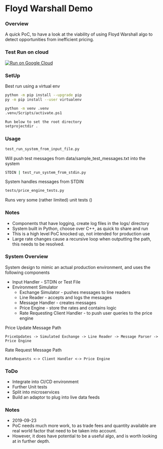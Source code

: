 # Floyd Warshall Demo

### Overview

A quick PoC, to have a look at the viability of using Floyd Warshall algo to detect opportunities from inefficient pricing.

### Test Run on cloud

[![Run on Google Cloud](https://storage.googleapis.com/cloudrun/button.svg)](https://console.cloud.google.com/cloudshell/editor?shellonly=true&cloudshell_image=gcr.io/cloudrun/button&cloudshell_git_repo=https://github.com/hrs231/sample-code.git&cloudshell_working_dir=floyd_warshall)

### SetUp

Best run using a virtual env

```bash
python -m pip install --upgrade pip
py -m pip install --user virtualenv

python -m venv .venv
.venv/Scripts/activate.ps1

Run below to set the root directory
setprojectdir .
```

### Usage

 
```bash
test_run_system_from_input_file.py
```

Will push test messages from data/sample_test_messages.txt into the system

```bash
STDIN | test_run_system_from_stdin.py
```

System handles messages from STDIN

```bash
tests/price_engine_tests.py
```

Runs very some (rather limited) unit tests ()

### Notes
* Components that have logging, create log files in the logs/ directory
* System built in Python, choose over C++, as quick to share and run
* This is a high level PoC knocked up, not intended for production use
* Large rate changes cause a recursive loop when outputting the path, this needs to be resolved.


### System Overview
System design to mimic an actual production environment, and uses the following components

* Input Handler - STDIN or Test File
* Environment Simulator
    * Exchange Simulator - pushes messages to line readers
    * Line Reader - accepts and logs the messages
    * Message Handler - creates messages
    * Price Engine - store the rates and contains logic
    * Rate Requesting Client Handler - to push user queries to the price engine

Price Update Message Path
````
PriceUpdates -> Simulated Exchange -> Line Reader -> Message Parser -> Price Engine
````

Rate Request Message Path
````
RateRequests <-> Client Handler <-> Price Engine
````

### ToDo
* Integrate into CI/CD environment
* Further Unit tests
* Split into microservices
* Build an adaptor to plug into live data feeds

### Notes
* 2019-09-23
* PoC needs much more work, to as trade fees and quantity available are real world factor that need to be taken into account.
* However, it does have potential to be a useful algo, and is worth looking at in further depth.

